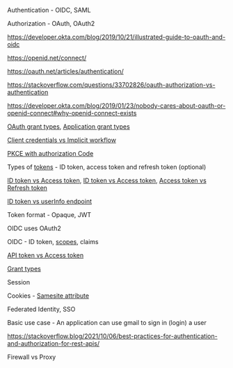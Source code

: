 
Authentication - OIDC, SAML

Authorization - OAuth, OAuth2

https://developer.okta.com/blog/2019/10/21/illustrated-guide-to-oauth-and-oidc 

https://openid.net/connect/

https://oauth.net/articles/authentication/

https://stackoverflow.com/questions/33702826/oauth-authorization-vs-authentication

https://developer.okta.com/blog/2019/01/23/nobody-cares-about-oauth-or-openid-connect#why-openid-connect-exists

[OAuth grant types](https://oauth.net/2/grant-types/), [Application grant types](https://auth0.com/docs/get-started/applications/application-grant-types)

[Client credentials vs Implicit workflow](https://stackoverflow.com/questions/16321455/what-is-the-difference-between-the-oauth-authorization-code-and-implicit-workflo)

[PKCE with authorization Code](https://christianlydemann.com/implicit-flow-vs-code-flow-with-pkce/)

Types of [tokens](https://auth0.com/docs/secure/tokens/access-tokens) - ID token, access token and refresh token (optional)

[ID token vs Access token](https://developer.okta.com/docs/guides/validate-access-tokens/dotnet/main/), [ID token vs Access token](https://auth0.com/blog/id-token-access-token-what-is-the-difference/), [Access token vs Refresh token](https://stackoverflow.com/questions/34931052/how-does-a-short-lived-access-token-add-security)

[ID token vs userInfo endpoint](https://stackoverflow.com/questions/46212029/id-token-or-userinfo-for-identity-assertion)

Token format - Opaque, JWT

OIDC uses OAuth2

OIDC - ID token, [scopes](https://auth0.com/docs/get-started/apis/scopes/openid-connect-scopes), claims

[API token vs Access token](https://docs.vmware.com/en/VMware-Cloud-services/services/Using-VMware-Cloud-Services/GUID-1EEC504F-CFE5-4030-8DCB-1201CECF8B45.html#:~:text=The%20difference%20is%20that%20API,service%20involved%20in%20the%20interaction)

[Grant types](https://auth0.com/docs/get-started/applications/application-grant-types)

Session

Cookies - [Samesite attribute](https://developer.mozilla.org/en-US/docs/Web/HTTP/Headers/Set-Cookie/SameSite)

Federated Identity, SSO

Basic use case - An application can use gmail to sign in (login) a user 

https://stackoverflow.blog/2021/10/06/best-practices-for-authentication-and-authorization-for-rest-apis/


Firewall vs Proxy

